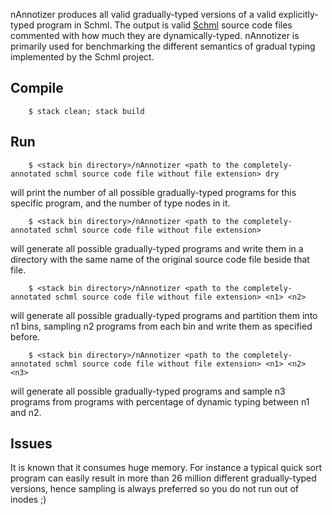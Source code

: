 nAnnotizer produces all valid gradually-typed versions of a valid
explicitly-typed program in Schml. The output is valid
[Schml](https://github.com/deyaaeldeen/schml) source code files
commented with how much they are dynamically-typed.
nAnnotizer is primarily used for benchmarking the different semantics of
gradual typing implemented by the Schml project.

## Compile

        $ stack clean; stack build

## Run

        $ <stack bin directory>/nAnnotizer <path to the completely-annotated schml source code file without file extension> dry

will print the number of all possible gradually-typed programs for this specific program, and the number of type nodes in it.

        $ <stack bin directory>/nAnnotizer <path to the completely-annotated schml source code file without file extension>

will generate all possible gradually-typed programs and write them in a directory with the same name of the original source code file beside that file.

        $ <stack bin directory>/nAnnotizer <path to the completely-annotated schml source code file without file extension> <n1> <n2>

will generate all possible gradually-typed programs and partition them into n1 bins, sampling n2 programs from each bin and write them as specified before.

        $ <stack bin directory>/nAnnotizer <path to the completely-annotated schml source code file without file extension> <n1> <n2> <n3>

will generate all possible gradually-typed programs and sample n3 programs from programs with percentage of dynamic typing between n1 and n2.

## Issues

It is known that it consumes huge memory. For instance a typical quick sort program can easily result in more than 26 million different gradually-typed versions, hence sampling is always preferred so you do not run out of inodes ;)
